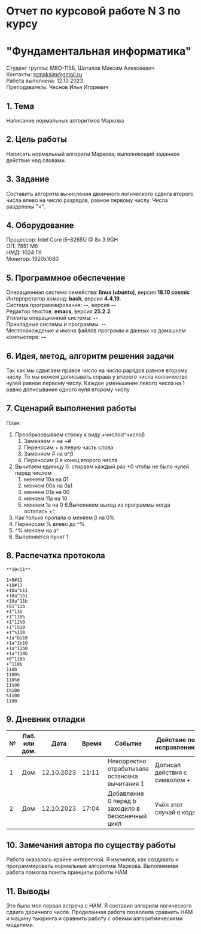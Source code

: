 # Отчет по курсовой работе N 3 по курсу
# "Фундаментальная информатика"

Студент группы: M8О-115Б, Шаталов Максим Алексеевич\
Контакты: rcmaksim@gmail.ru \
Работа выполнена: 12.10.2023\
Преподаватель: Чеснов Илья Игоревич

## 1. Тема

Написание нормальных алгоритмов Маркова

## 2. Цель работы

Написать нормальный алгоритм Маркова, выполняющий заданное действие над словами.

## 3. Задание

Составить алгоритм вычисления двоичного логического сдвига второго числа влево на число разрядов, равное первому числу. Числа разделены "<".

## 4. Оборудование

Процессор: Intel Core i5-8265U @ 8x 3.9GH\
ОП: 7851 Мб\
НМД: 1024 Гб\
Монитор: 1920x1080

## 5. Программное обеспечение

Операционная система семейства: **linux (ubuntu)**, версия **18.10 cosmic**\
Интерпретатор команд: **bash**, версия **4.4.19**.\
Система программирования: **--**, версия **--**\
Редактор текстов: **emacs**, версия **25.2.2**\
Утилиты операционной системы: **--**\
Прикладные системы и программы: **--**\
Местонахождение и имена файлов программ и данных на домашнем компьютере: **--**

## 6. Идея, метод, алгоритм решения задачи

Так как мы сдвигаем правое число на число рарядов равное второму числу. То мы можем дописывать справа у второго числа колличество нулей равное первому числу. Каждое уменьшение левого числа на 1 равно дописывание одного нуля второму числу

## 7. Сценарий выполнения работы

План:
1. Преобразовываем строку к виду +числоα^числоβ
	1. Заменяем < на +#
	2. Переносим + в левую часть слова
	3. Заменяем # на α^β
	4. Переносим β в конец второго числа
2. Вычитаем единицу
	0. стираем каждый раз +0 чтобы не было нулей перед числом
	1. меняем 10a на 01
	2. меняем 00a на 0a1
	3. меняем 01a на 00
	4. меняем 11a на 10
	5. меняем 1a на 0
	6.Выполняем выход из программы когда осталась +^
3. Как только пропала α меняем β на 0%
4. Переносим % влево до ^%
5. ^% меняем на a^ 
6. Выполняется пункт 1.

## 8. Распечатка протокола

```
**10<11**

1+0#11
+10#11
+10a^b11
+10a^1b1
+10a^11b
+01^11b
+1^11b
+1^110%
+1^11%0
+1^1%10
+1^%110
+1a^b110
+1a^1b10
+1a^11b0
+1a^110b
+0^110b
+^110b
110b
1100%
110%0
11%00
1%100
%1100
1100
```

## 9. Дневник отладки

| № | Лаб. или дом. | Дата       | Время     | Событие                                                | Действие по исправлению   | Примечание     |
|---|---------------|------------|-----------|--------------------------------------------------------|---------------------------|----------------|
|1  | Дом           | 12.10.2023 | 11:11     | Некорректно отрабатывала остановка вычитания 1         | Дописал действия с символом + | Ошибка логики  |
|2  | Дом           | 12.10.2023 | 17:04     | Добавление 0 перед b заходило в бесконечный цикл       | Учёл этот случай в коде   | Ошибка логики |

## 10. Замечания автора по существу работы

Работа оказалась крайне интересной. Я изучился, как создавать и программировать нормальные алгоритмы Маркова. Выполненная работа помогла понять принципы работы НАМ 

## 11. Выводы

Это была моя первая встреча с НАМ. Я составил алгоритм логического сдвига двоичного числа. Проделанная работа позволила сравнить НАМ и машину тьюринга и сравнить работу с обеими алгоритмическими моделями.

